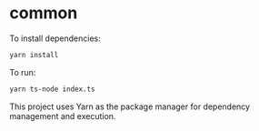 # common

To install dependencies:

```bash
yarn install
```

To run:

```bash
yarn ts-node index.ts
```

This project uses Yarn as the package manager for dependency management and execution.